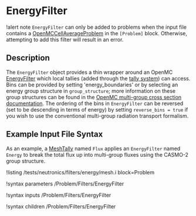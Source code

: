 # EnergyFilter

!alert note
`EnergyFilter` can only be added to problems when the input file contains a [OpenMCCellAverageProblem](OpenMCCellAverageProblem.md)
in the `[Problem]` block. Otherwise, attempting to add this filter will result in an error.

## Description

The `EnergyFilter` object provides a thin wrapper around an OpenMC [EnergyFilter](https://docs.openmc.org/en/stable/pythonapi/generated/openmc.EnergyFilter.html) which local tallies (added through the [tally system](AddTallyAction.md)) can access. Bins can be provided
by setting 'energy_boundaries' or by selecting an energy group structure in `group_structure`; more information
on these group structures can be found in the [OpenMC multi-group cross section documentation](https://docs.openmc.org/en/stable/pythonapi/mgxs.html).
The ordering of the bins in `EnergyFilter` can be reversed (set to be  descending in terms of energy)
by setting `reverse_bins = true` if you wish to use the conventional multi-group radiation transport formalism.

## Example Input File Syntax

As an example, a [MeshTally](MeshTally.md) named `Flux` applies an `EnergyFilter` named `Energy` to break the total flux up
into multi-group fluxes using the CASMO-2 group structure.

!listing /tests/neutronics/filters/energy/mesh.i
  block=Problem

!syntax parameters /Problem/Filters/EnergyFilter

!syntax inputs /Problem/Filters/EnergyFilter

!syntax children /Problem/Filters/EnergyFilter
